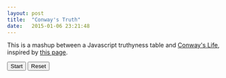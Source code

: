 ```yaml
---
layout: post
title:  "Conway's Truth"
date:   2015-01-06 23:21:48
---
```


This is a mashup between a Javascript truthyness table and [Conway's Life](http://en.wikipedia.org/wiki/Conway%27s_Game_of_Life), inspired by [this page](http://dorey.github.io/JavaScript-Equality-Table).

<div>
<style type="text/css">
body {
	
}

th.rotate {
  height: 20px;
  white-space: nowrap;
}

th.rotate > div {
  transform: 
    translate(0, 0px)
    rotate(270deg);
  width:  1.5em;
}
th.rotate > div > span {
  border-bottom: 1px solid #ccc;
  padding: 5px 10px;
}
th {
	height: 1.5em;
	font-weight: normal;
	text-align: right;
}
td.on {
	border: solid 2px rgb(0, 109, 0);
	border-radius: 2px;
	background-color: rgb(87, 192, 86);
}
td.off {
	border: solid 2px rgb(177, 177, 177);
	border-radius: 2px;
	background-color: white;
}
</style>

<input id="start" type="button" value="Start"/>
<input id="reset" type="button" value="Reset"/>
<table>
<tbody id="life">
</tbody>
</table>
<script>
var firstFrame = [];
var currentFrame = firstFrame;
var cells=[];
var truths = ['true', 'false', '0', '0', '-0', '"true"', '"false"', '1', '0', '-1','""', 'null', 'undefined', 'Infinity', '-Infinity', '[]', '{}', '[[]]', '[0]','[1]', 'NaN'];
var values = [true, false, 1, 0, -1, "true", "false", "1", "0", "-1","", null, undefined, Infinity, -Infinity, [], {}, [[]], [0], [1], NaN];
var life = document.getElementById("life");
var tr = document.createElement("tr");
var i, j, td, div;
td = document.createElement("td");
tr.appendChild(td);
for (i=0;  i<truths.length; ++i) {
	td = document.createElement("th");
	div = document.createElement("div");
	td.className = 'rotate';
	div.textContent = truths[i];
	td.appendChild(div);
	tr.appendChild(td);
}
life.appendChild(tr);
for (i=0;  i<truths.length; ++i) {
	firstFrame[i] = [];
	cells[i] = [];
	tr = document.createElement("tr");
	td = document.createElement("th");
	td.textContent = truths[i];
	tr.appendChild(td);

	for (j=0;  j<truths.length; ++j) {
		td = document.createElement("td");
		cells[i][j] = td;	
		firstFrame[i][j] = 0		
		tr.appendChild(td);
	}
	life.appendChild(tr);
}

for (i=0;  i<truths.length; ++i) {
	for (j=0;  j<truths.length; ++j) {
		if (values[i] == values[j]) {
			firstFrame[i][j] = 1;
		} else {
			firstFrame[i][j] = 0;
		}
	}
}

var countNeighbours = function(frame, i, j) {
	var y1 = i >= 1 ? i-1 : i;
	var x1 = j >= 1 ? j-1 : j;
	var y2 = i < (frame.length-1) ? i+1 : i;
	var x2 = j < (frame.length-1) ? j+1 : j;
	var count = 0;
	for (i=y1; i<=y2;++i) {
		for (j=x1; j<=x2;++j) {
			if (frame[i][j] === 1) {
				++count;
			}
		}
	}
	return count;

};

var nextFrame = function(frame) {
	var nextFrame = [];
	var i, j;
	for (i=0;  i<frame.length; ++i) {
		nextFrame[i] = [];
		for (j=0;  j<frame.length; ++j) {
			var neighbours = countNeighbours(frame, i, j);
			var alive = frame[i][j] === 1;
			if (alive) {
				if (neighbours < 2) {
					alive = false;
				} else if (neighbours < 4) {
					alive = true;
				} else {
					alive = false;
				}
			} else {
				alive = neighbours === 3;
			}
			nextFrame[i][j] = alive ? 1 : 0;
		}
	}
	return nextFrame;
};
var drawFrame = function(frame) {
	for (i=0;  i<truths.length; ++i) {
		for (j=0;  j<truths.length; ++j) {
			td = cells[i][j];
			if (frame[i][j]) {
				td.className = 'on';	
			} else {
				td.className = 'off';
			}
		}
	}
};

drawFrame(currentFrame);

var reset = document.getElementById("reset");
reset.addEventListener('click', function() { 
	currentFrame = firstFrame;
	drawFrame(currentFrame);
});

var start = document.getElementById("start");
var intervalId = null;
var toggleOn = function() {
	if (intervalId === null) {
		intervalId = setInterval(function() {
			currentFrame = nextFrame(currentFrame);			
			drawFrame(currentFrame);
		}, 1000);
		start.value = "Stop";
	} else {
		clearInterval(intervalId);
		intervalId = null;
		start.value = "Start";
	}	
};
start.addEventListener('click', toggleOn);
toggleOn();
</script>
</div>
